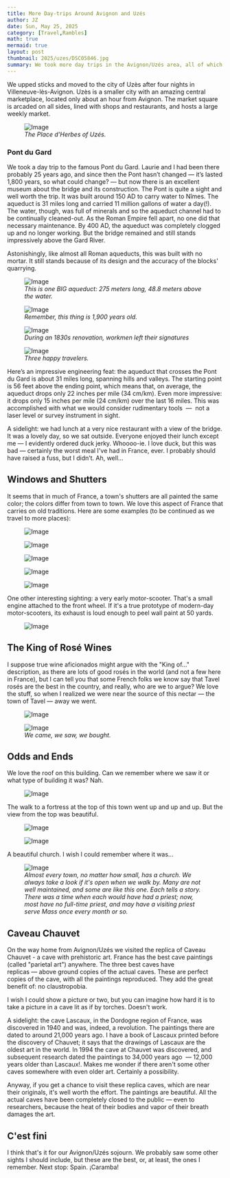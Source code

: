 ```yaml
---
title: More Day-trips Around Avignon and Uzés
author: JZ
date: Sun, May 25, 2025
category: [Travel,Rambles]
math: true
mermaid: true
layout: post
thumbnail: 2025/uzes/DSC05846.jpg
summary: We took more day trips in the Avignon/Uzés area, all of which would interesting and enjoyable. Here's a post on them.  
---  
```

We upped sticks and moved to the city of Uzès after four nights in Villeneuve-lès-Avignon. Uzès is a smaller city with an amazing central marketplace, located only about an hour from Avignon. The market square is arcaded on all sides, lined with shops and restaurants, and hosts a large weekly market.

<figure class = 'landscape' >
    <img src="{{ "2025/uzes/esplanade.jpg" | prepend: site.imageurl | prepend: site.baseurl  }}" alt="Image" />
    <figcaption><em>The Place d'Herbes of Uzés.</em></figcaption>
</figure>

<h3>Pont du Gard</h3>
We took a day trip to the famous Pont du Gard. Laurie and I had been there probably 25 years ago, and since then the Pont hasn’t changed&nbsp;&mdash;&nbsp;it’s lasted 1,800 years, so what could change?&nbsp;&mdash;&nbsp;but now there is an excellent museum about the bridge and its construction. The Pont is quite a sight and well worth the trip. It was built around 150 AD to carry water to Nîmes. The aqueduct is 31 miles long and carried 11 million gallons of water a day(!). The water, though, was full of minerals and so the aqueduct channel had to be continually cleaned-out. As the Roman Empire fell apart, no one did that necessary maintenance. By 400 AD, the aqueduct was completely clogged up and no longer working. But the bridge remained and still stands impressively above the Gard River.

Astonishingly, like almost all Roman aqueducts, this was built with no mortar. It still stands because of its design and the accuracy of the blocks' quarrying.

<figure class = 'landscape' >
    <img src="{{ "2025/uzes/DSC05911.jpg" | prepend: site.imageurl | prepend: site.baseurl  }}" alt="Image" />
    <figcaption><em>This is one BIG aqueduct: 275 meters long, 48.8 meters above the water.</em></figcaption>
</figure>

<figure class = 'landscape' >
    <img src="{{ "2025/uzes/DSC05901.jpg" | prepend: site.imageurl | prepend: site.baseurl  }}" alt="Image" />
    <figcaption><em>Remember, this thing is 1,900 years old.</em></figcaption>
</figure>

<figure class = 'landscape' >
    <img src="{{ "2025/uzes/DSC05899.jpg" | prepend: site.imageurl | prepend: site.baseurl  }}" alt="Image" />
    <figcaption><em>During an 1830s renovation, workmen left their signatures</em></figcaption>
</figure>

<figure class = 'landscape' >
    <img src="{{ "2025/uzes/DSC05903.jpg" | prepend: site.imageurl | prepend: site.baseurl  }}" alt="Image" />
    <figcaption><em>Three happy travelers.</em></figcaption>
</figure>
Here’s an impressive engineering feat: the aqueduct that crosses the Pont du Gard is about 31 miles long, spanning hills and valleys. The starting point is 56 feet above the ending point, which means that, on average, the aqueduct drops only 22 inches per mile (34 cm/km). Even more impressive: it drops only 15 inches per mile (24 cm/km) over the last 16 miles. This was accomplished with what we would consider rudimentary tools &nbsp;&mdash;&nbsp; not a laser level or survey instrument in sight.

A sidelight: we had lunch at a very nice restaurant with a view of the bridge. It was a lovely day, so we sat outside. Everyone enjoyed their lunch except me&nbsp;&mdash;&nbsp;I evidently ordered duck jerky. Whoooo-ie. I love duck, but this was bad&nbsp;&mdash;&nbsp;certainly the worst meal I've had in France, ever. I probably should have raised a fuss, but I didn’t. Ah, well...

<H2>Windows and Shutters</h2>
It seems that in much of France, a town's shutters are all painted the same color; the colors differ from town to town. We love this aspect of France that carries on old traditions. Here are some examples (to be continued as we travel to more places):

<figure class = 'portrait' >
    <img src="{{ "2025/uzes/DSC05917.jpg" | prepend: site.imageurl | prepend: site.baseurl  }}" alt="Image" />
    <figcaption><em></em></figcaption>
</figure>
<figure class = 'portrait' >
    <img src="{{ "2025/uzes/DSC05918.jpg" | prepend: site.imageurl | prepend: site.baseurl  }}" alt="Image" />
    <figcaption><em></em></figcaption>
</figure>
<figure class = 'portrait' >
    <img src="{{ "2025/uzes/DSC05919.jpg" | prepend: site.imageurl | prepend: site.baseurl  }}" alt="Image" />
    <figcaption><em></em></figcaption>
</figure>
<figure class = 'portrait' >
    <img src="{{ "2025/uzes/DSC05920.jpg" | prepend: site.imageurl | prepend: site.baseurl  }}" alt="Image" />
    <figcaption><em></em></figcaption>
</figure>
<figure class = 'portrait' >
    <img src="{{ "2025/uzes/DSC05922.jpg" | prepend: site.imageurl | prepend: site.baseurl  }}" alt="Image" />
    <figcaption><em></em></figcaption>
</figure>

One other interesting sighting: a very early motor-scooter. That's a small engine attached to the front wheel. If it's a true prototype of modern-day motor-scooters, its exhaust is loud enough to peel wall paint at 50 yards.
<figure class = 'portrait' >
    <img src="{{ "2025/uzes/DSC05923.jpg" | prepend: site.imageurl | prepend: site.baseurl  }}" alt="Image" />
    <figcaption><em></em></figcaption>
</figure>

<h2>The King of Rosé Wines</h2>
I suppose true wine aficionados might argue with the "King of..." description, as there are lots of good rosés in the world (and not a few here in France), but I can tell you that some French folks we know say that Tavel rosés are the best in the country, and really, who are we to argue? We love the stuff, so when I realized we were near the source of this nectar&nbsp;&mdash;&nbsp;the town of Tavel&nbsp;&mdash;&nbsp;away we went. 

<figure class = 'landscape' >
    <img src="{{ "2025/uzes/IMG_7542.jpg" | prepend: site.imageurl | prepend: site.baseurl  }}" alt="Image" />
    <figcaption><em></em></figcaption>
</figure>

<figure class = 'landscape' >
    <img src="{{ "2025/uzes/DSC05916.jpg" | prepend: site.imageurl | prepend: site.baseurl  }}" alt="Image" />
    <figcaption><em>We came, we saw, we bought.</em></figcaption>
</figure>

<h2>Odds and Ends</h2>
We love the roof on this building. Can we remember where we saw it or what type of building it was? Nah.
<figure class = 'landscape' >
    <img src="{{ "2025/uzes/DSC05929.jpg" | prepend: site.imageurl | prepend: site.baseurl  }}" alt="Image" />
    <figcaption><em></em></figcaption>
</figure>

The walk to a fortress at the top of this town went up and up and up. But the view from the top was beautiful.
<figure class = 'portrait' >
    <img src="{{ "2025/uzes/DSC05936.jpg" | prepend: site.imageurl | prepend: site.baseurl  }}" alt="Image" />
    <figcaption><em></em></figcaption>
</figure>

<figure class = 'landscape' >
    <img src="{{ "2025/uzes/DSC05945.jpg" | prepend: site.imageurl | prepend: site.baseurl  }}" alt="Image" />
    <figcaption><em></em></figcaption>
</figure>

A beautiful church. I wish I could remember where it was...
<figure class = 'portrait' >
    <img src="{{ "2025/uzes/DSC05937.jpg" | prepend: site.imageurl | prepend: site.baseurl  }}" alt="Image" />
    <figcaption><em>Almost every town, no matter how small, has a church. We always take a look if it's open when we walk by. Many are not well maintained, and some are like this one. Each tells a story. There was a time when each would have had a priest; now, most have no full-time priest, and may have a visiting priest serve Mass once every month or so. </em></figcaption>
</figure>

<h2>Caveau Chauvet</h2>
On the way home from Avignon/Uzés we visited the replica of Caveau Chauvet - a cave with prehistoric art. France has the best cave paintings (called "parietal art") anywhere. The three best caves have replicas&nbsp;&mdash;&nbsp;above ground copies of the actual caves. These are perfect copies of the cave, with all the paintings reproduced. They add the great benefit of: no claustropobia.

I wish I could show a picture or two, but you can imagine how hard it is to take a picture in a cave lit as if by torches. Doesn't work.

A sidelight: the cave Lascaux, in the Dordogne region of France, was discovered in 1940 and was, indeed, a revolution. The paintings there are dated to around 21,000 years ago. I have a book of Lascaux printed before the discovery of Chauvet; it says that the drawings of Lascaux are the oldest art in the world. In 1994 the cave at Chauvet was discovered, and subsequent research dated the paintings to 34,000 years ago &nbsp;&mdash;&nbsp;12,000 years older than Lascaux!. Makes me wonder if there aren't some other caves somewhere with even older art. Certainly a possibility.

Anyway, if you get a chance to visit these replica caves, which are near their originals, it's well worth the effort. The paintings are beautiful. All the actual caves have been completely closed to the public&nbsp;&mdash;&nbsp;even to researchers, because the heat of their bodies and vapor of their breath damages the art.

<h2>C'est fini</h2>
I think that's it for our Avignon/Uzés sojourn. We probably saw some other sights I should include, but these are the best, or, at least, the ones I remember. Next stop: Spain. ¡Caramba!